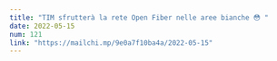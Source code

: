 ```yaml
---
title: "TIM sfrutterà la rete Open Fiber nelle aree bianche 😳 "
date: 2022-05-15
num: 121
link: "https://mailchi.mp/9e0a7f10ba4a/2022-05-15"
---
```

